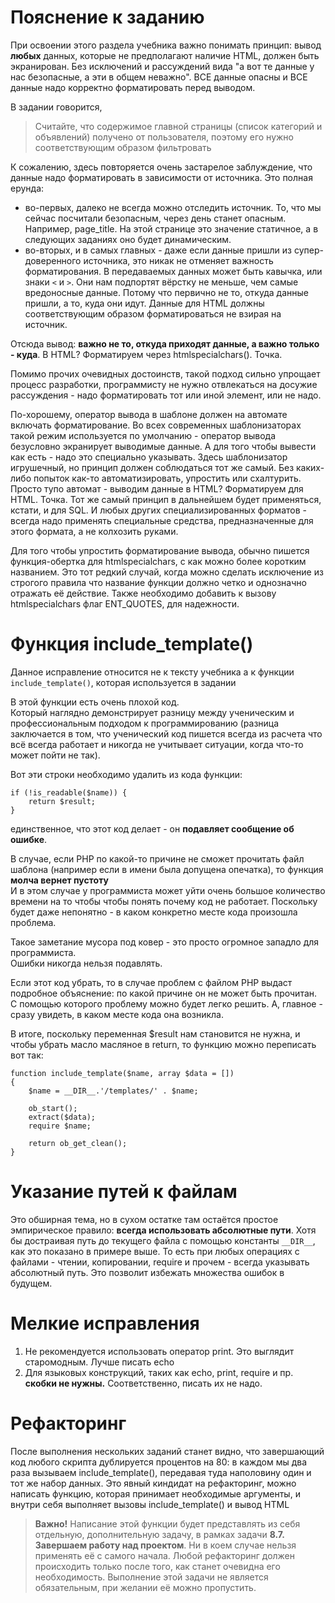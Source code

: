 # Пояснение к заданию

При освоении этого раздела учебника важно понимать принцип: вывод **любых** данных, которые не предполагают наличие HTML, должен быть экранирован. 
Без исключений и рассуждений вида "а вот те данные у нас безопасные, а эти в общем неважно". ВСЕ данные опасны и ВСЕ данные надо корректно форматировать перед выводом. 

В задании говорится, 

> Считайте, что содержимое главной страницы (список категорий и объявлений) получено от пользователя, поэтому его нужно соответствующим образом фильтровать

К сожалению, здесь повторяется очень застарелое заблуждение, что данные надо форматировать в зависимости от источника. Это полная ерунда: 
- во-первых, далеко не всегда можно отcледить источник. То, что мы сейчас посчитали безопасным, через день станет опасным. Например, page_title. На этой странице это значение статичное, а в следующих заданиях оно будет динамическим.    
- во-вторых, и в самых главных - даже если данные пришли из супер-доверенного источника, это никак не отменяет важность форматирования. В передаваемых данных может быть кавычка, или знаки `<` и `>`. Они нам подпортят вёрстку не меньше, чем самые вредоносные данные. Потому что первично не то, откуда данные пришли, а то, куда они идут. Данные для HTML должны соответствующим образом форматироваться не взирая на источник. 

Отсюда вывод: **важно не то, откуда приходят данные, а важно только - куда**. В HTML? Форматируем через htmlspecialchars(). Точка.  

Помимо прочих очевидных достоинств, такой подход сильно упрощает процесс разработки, программисту не нужно отвлекаться на досужие рассуждения - надо форматировать тот или иной элемент, или не надо. 

По-хорошему, оператор вывода в шаблоне должен на автомате включать форматирование. Во всех современных шаблонизаторах такой режим используется по умолчанию - оператор вывода безусловно экранирует выводимые данные. А для того чтобы вывести как есть - надо это специально указывать. 
Здесь шаблонизатор игрушечный, но принцип должен соблюдаться тот же самый.  Без каких-либо попыток как-то автоматизировать, упростить или схалтурить. Просто тупо автомат - выводим данные в HTML? Форматируем для HTML. Точка. 
Тот же самый принцип в дальнейшем будет применяться, кстати, и для SQL. И любых других специализированных форматов - всегда надо применять специальные средства, предназначенные для этого формата, а не колхозить руками. 

Для того чтобы упростить форматирование вывода, обычно пишется функция-обертка для htmlspecialchars, с как можно более коротким названием.  Это тот редкий случай, когда можно сделать исключение из строгого правила что название функции должно четко и однозначно отражать её действие. 
Также необходимо добавить к вызову htmlspecialchars флаг ENT_QUOTES, для надежности.

# Функция include_template()

Данное исправление относится не к тексту учебника а к функции `include_template()`, которая используется в задании

В этой функции есть очень плохой код.  
Который наглядно демонстрирует разницу между ученическим и профессиональным подходом к программированию (разница заключается в том, что ученический код пишется всегда из расчета что всё всегда работает и никогда не учитывает ситуации, когда что-то может пойти не так).

Вот эти строки необходимо удалить из кода функции:

    if (!is_readable($name)) {
        return $result;
    }
    
единственное, что этот код делает - он **подавляет сообщение об ошибке**.

В случае, если РНР по какой-то причине не сможет прочитать файл шаблона (например если в имени была допущена опечатка), то функция **молча вернет пустоту**   
И в этом случае у программиста может уйти очень большое количество времени на то чтобы чтобы понять почему код не работает. Поскольку будет даже непонятно - в каком конкретно месте кода произошла проблема.

Такое заметание мусора под ковер - это просто огромное западло для программиста.    
Ошибки никогда нельзя подавлять.

Если этот код убрать, то в случае проблем с файлом РНР выдаст подробное объяснение: по какой причине он не может быть прочитан. 
С помощью которого проблему можно будет легко решить. А, главное - сразу увидеть, в каком месте кода она возникла. 

В итоге, поскольку переменная $result нам становится не нужна, и чтобы убрать масло масляное в return, то функцию можно переписать вот так:

    function include_template($name, array $data = [])
    {
        $name = __DIR__.'/templates/' . $name;

        ob_start();
        extract($data);
        require $name;

        return ob_get_clean();
    }

# Указание путей к файлам

Это обширная тема, но в сухом остатке там остаётся простое эмпирическое правило: **всегда использовать абсолютные пути**. Хотя бы достраивая путь до текущего файла с помощью константы `__DIR__`, как это показано в примере выше.
То есть при любых операциях с файлами - чтении, копировании, require и прочем - всегда указывать абсолютный путь. Это позволит избежать множества ошибок в будущем. 

# Мелкие исправления

1. Не рекомендуется использовать оператор print. Это выглядит старомодным. Лучше писать echo
2. Для языковых конструкций, таких как echo, print, require и пр. **скобки не нужны.** Соответственно, писать их не надо.

# Рефакторинг

После выполнения нескольких заданий станет видно, что завершающий код любого скрипта дублируется процентов на 80: в каждом мы два раза вызываем include_template(), передавая туда наполовину один и тот же набор данных. Это явный киндидат на рефакторинг, можно написать функцию, которая принимает необходимые аргументы, и внутри себя выполняет вызовы include_template() и вывод HTML

> **Важно!** Написание этой функции будет представлять из себя отдельную, дополнительную задачу, в рамках задачи **8.7. Завершаем работу над проектом**.  Ни в коем случае нельзя применять её с самого начала. Любой рефакторинг должен происходить только после того, как станет очевидна его необходимость. Выполнение этой задачи не является обязательным, при желании её можно пропустить. 
